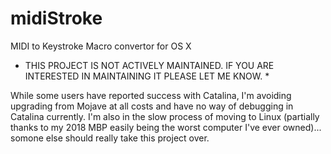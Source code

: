 # midiStroke
MIDI to Keystroke Macro convertor for OS X

* THIS PROJECT IS NOT ACTIVELY MAINTAINED. IF YOU ARE INTERESTED IN MAINTAINING IT PLEASE LET ME KNOW. *

While some users have reported success with Catalina, I'm avoiding upgrading from Mojave at all costs and have no way of debugging in Catalina currently. I'm also in the slow process of moving to Linux (partially thanks to my 2018 MBP easily being the worst computer I've ever owned)... somone else should really take this project over.
